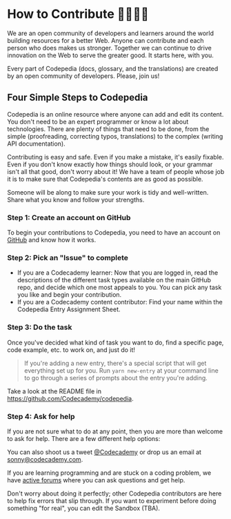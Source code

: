 # How to Contribute 👩‍💻🧑‍💻

We are an open community of developers and learners around the world building resources for a better Web. Anyone can contribute and each person who does makes us stronger. Together we can continue to drive innovation on the Web to serve the greater good. It starts here, with you.

Every part of Codepedia (docs, glossary, and the translations) are created by an open community of developers. Please, join us!

## Four Simple Steps to Codepedia

Codepedia is an online resource where anyone can add and edit its content. You don't need to be an expert programmer or know a lot about technologies. There are plenty of things that need to be done, from the simple (proofreading, correcting typos, translations) to the complex (writing API documentation).

Contributing is easy and safe. Even if you make a mistake, it's easily fixable. Even if you don't know exactly how things should look, or your grammar isn't all that good, don't worry about it! We have a team of people whose job it is to make sure that Codepedia's contents are as good as possible. 

Someone will be along to make sure your work is tidy and well-written. Share what you know and follow your strengths.

### Step 1: Create an account on GitHub

To begin your contributions to Codepedia, you need to have an account on [GitHub](https://github.com/) and know how it works.

### Step 2: Pick an "Issue" to complete

- If you are a Codecademy learner: Now that you are logged in, read the descriptions of the different task types available on the main GitHub repo, and decide which one most appeals to you. You can pick any task you like and begin your contribution.
- If you are a Codecademy content contributor: Find your name within the Codepedia Entry Assignment Sheet.

### Step 3: Do the task

Once you've decided what kind of task you want to do, find a specific page, code example, etc. to work on, and just do it!

> If you're adding a new entry, there's a special script that will get everything set up for you. 
> Run `yarn new-entry` at your command line to go through a series of prompts about the entry 
> you're adding.

Take a look at the README file in https://github.com/Codecademy/codepedia.

### Step 4: Ask for help

If you are not sure what to do at any point, then you are more than welcome to ask for help. There are a few different help options:

You can also shoot us a tweet [@Codecademy](https://twitter.com/Codecademy) or drop us an email at sonny@codecademy.com.

If you are learning programming and are stuck on a coding problem, we have [active forums](https://discuss.codecademy.com) where you can ask questions and get help.

Don't worry about doing it perfectly; other Codepedia contributors are here to help fix errors that slip through. If you want to experiment before doing something "for real", you can edit the Sandbox (TBA).
